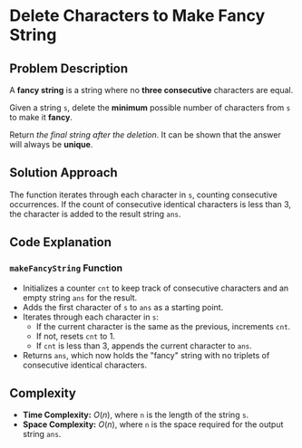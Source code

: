 # Delete Characters to Make Fancy String

## Problem Description

A **fancy string** is a string where no **three consecutive** characters are equal.

Given a string `s`, delete the **minimum** possible number of characters from `s` to make it **fancy**.

Return *the final string after the deletion*. It can be shown that the answer will always be **unique**.

## Solution Approach

The function iterates through each character in `s`, counting consecutive occurrences. If the count of consecutive identical characters is less than 3, the character is added to the result string `ans`.

## Code Explanation

### `makeFancyString` Function

- Initializes a counter `cnt` to keep track of consecutive characters and an empty string `ans` for the result.
- Adds the first character of `s` to `ans` as a starting point.
- Iterates through each character in `s`:
  - If the current character is the same as the previous, increments `cnt`.
  - If not, resets `cnt` to 1.
  - If `cnt` is less than 3, appends the current character to `ans`.
- Returns `ans`, which now holds the "fancy" string with no triplets of consecutive identical characters.

## Complexity

- **Time Complexity:** $O(n)$, where `n` is the length of the string `s`.
- **Space Complexity:** $O(n)$, where `n` is the space required for the output string `ans`.
